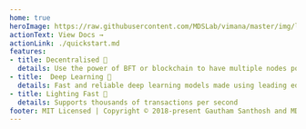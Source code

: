 ```yaml
---
home: true
heroImage: https://raw.githubusercontent.com/MDSLab/vimana/master/img/logo.png
actionText: View Docs →
actionLink: ./quickstart.md
features:
- title: Decentralised 🚀
  details: Use the power of BFT or blockchain to have multiple nodes powering your applications all over the world. 
- title:  Deep Learning 🤖
  details: Fast and reliable deep learning models made using leading edge technologies.
- title: Lighting Fast 🏃
  details: Supports thousands of transactions per second
footer: MIT Licensed | Copyright © 2018-present Gautham Santhosh and MDS Lab 
---
```



